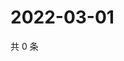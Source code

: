 # 2022-03-01

共 0 条

<!-- BEGIN WEIBO -->
<!-- 最后更新时间 Tue Mar 01 2022 22:12:12 GMT+0800 (China Standard Time) -->

<!-- END WEIBO -->

